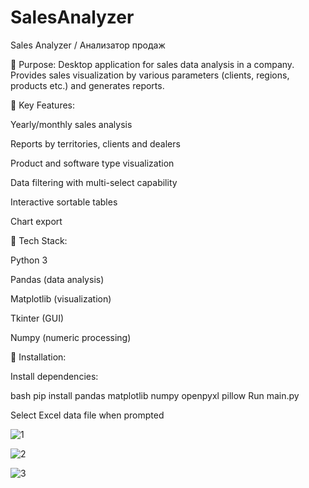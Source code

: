 # SalesAnalyzer
Sales Analyzer / Анализатор продаж

🔹 Purpose: Desktop application for sales data analysis in a company. Provides sales visualization by various parameters (clients, regions, products etc.) and generates reports.

🔹 Key Features:

Yearly/monthly sales analysis

Reports by territories, clients and dealers

Product and software type visualization

Data filtering with multi-select capability

Interactive sortable tables

Chart export

🔹 Tech Stack:

Python 3

Pandas (data analysis)

Matplotlib (visualization)

Tkinter (GUI)

Numpy (numeric processing)

🔹 Installation:

Install dependencies:

bash
pip install pandas matplotlib numpy openpyxl pillow
Run main.py

Select Excel data file when prompted

![1](https://github.com/user-attachments/assets/0b9971d1-449f-41ea-9e55-aaa00edafb6e)

![2](https://github.com/user-attachments/assets/dceae9f3-e9dd-41bc-9a4f-97d4a891df10)

![3](https://github.com/user-attachments/assets/d4529420-4a7c-41c9-b103-894b4323cdcc)
